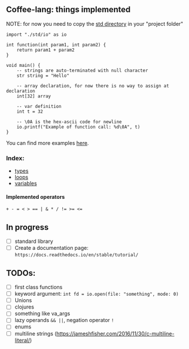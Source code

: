 ## Coffee-lang: things implemented
NOTE: for now you need to copy the [std directory](../src/std) in your "project folder"

```
import "./std/io" as io

int function(int param1, int param2) {
    return param1 + param2
}

void main() {
    -- strings are auto-terminated with null character
    str string = "Hello"

    -- array declaration, for now there is no way to assign at declaration
    int[32] array

    -- var definition
    int t = 32

    -- \0A is the hex-ascii code for newline
    io.printf("Example of function call: %d\0A", t)
}
```

You can find more examples [here](../samples).

### Index:
- [types](./types.md)
- [loops](./loops.md)
- [variables](./variables.md)


#### Implemented operators
`+ - = < > == | & * / != >= <=`

## In progress
- [ ] standard library
- [ ] Create a documentation page: `https://docs.readthedocs.io/en/stable/tutorial/`

## TODOs:
- [ ] first class functions
- [ ] keyword argument: `int fd = io.open(file: "something", mode: 0)`
- [ ] Unions
- [ ] clojures
- [ ] something like va\_args
- [ ] lazy operands `&& ||`, negation operator `!`
- [ ] enums
- [ ] multiline strings (https://jameshfisher.com/2016/11/30/c-multiline-literal/)
